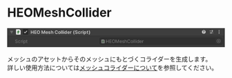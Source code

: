 # HEOMeshCollider
![](img/HEOMeshCollider.png)

メッシュのアセットからそのメッシュにもとづくコライダーを生成します。<br>
詳しい使用方法については[メッシュコライダーについて](../heoexporter/he_MeshCollider.md)を参照してください。